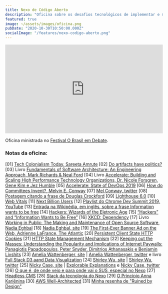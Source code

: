 ```yaml
---
title: Nexo de Código Aberto
description: "Oficina sobre os desafios tecnológicos de implementar e manter sistemas de software com uma redação digital"
featured: true
image: ~/assets/images/oficina.png
pubDate: "2020-10-30T10:50:00.000Z"
socialImage: "/features/nexo-codigo-aberto.png"
---
```

<style>.embed-container { position: relative; padding-bottom: 56.25%; height: 0; overflow: hidden; max-width: 100%; } .embed-container iframe, .embed-container object, .embed-container embed { position: absolute; top: 0; left: 0; width: 100%; height: 100%; }</style><div class='embed-container'>
<iframe width="560" height="315" src="https://www.youtube.com/embed/rdpReYuxI5M" frameborder="0" allow="accelerometer; autoplay; encrypted-media; gyroscope; picture-in-picture" allowfullscreen></iframe>
</div>

Oficina ministrada no [Festival O Brasil em Debate](https://eventos.nexojornal.com.br/festival/).

### Notas da oficina:

[01] [Tech Colonialism Today, Sareeta Amrute](https://points.datasociety.net/tech-colonialism-today-9633a9cb00ad)
[02] [Do artifacts have politics?](https://www.cc.gatech.edu/~beki/cs4001/Winner.pdf)
[03] Livro [Fundamentals of Software Architecture: An Engineering Approach, Mark Richards & Neal Ford](https://www.oreilly.com/library/view/fundamentals-of-software/9781492043447/)
[04] Livro [Accelerate: Building and Scaling High Performance Technology Organizations, Dr. Nicole Forsgren, Gene Kim e Jez Humble](https://www.infoq.com/articles/book-review-accelerate/)
[05] [Accelerate: State of DevOps 2019](https://services.google.com/fh/files/misc/state-of-devops-2019.pdf)
[06] [How do Committees Invent?, Melvin E. Conway](http://www.melconway.com/Home/Committees_Paper.html)
[07] [Mel Conway, twitter](https://twitter.com/conways_law)
[08] [Postagem citando a frase de Douglas Crockford](https://remysharp.com/2016/01/20/why-i-love-working-with-the-web)
[09] [Lighthouse 6.0](https://web.dev/lighthouse-whats-new-6.0/)
[10] [Web Vitals](https://web.dev/vitals/)
[11] [Next Billion Users](/blog/next-billion-users/)
[12] [Playlist do Chrome Dev Summit 2019, YouTube](https://www.youtube.com/watch?v=F1UP7wRCPH8&list=PLNYkxOF6rcIDA1uGhqy45bqlul0VcvKMr)
[13] [Entrada na Wikipédia, em inglês, sobre a frase Information wants to be free](https://en.wikipedia.org/wiki/Information_wants_to_be_free)
[14] [Hackers: Wizards of the Eletronic Age](https://www.imdb.com/title/tt1191116/)
[15] [“Hackers” and “Information Wants to Be Free”](https://medium.com/backchannel/the-definitive-story-of-information-wants-to-be-free-a8d95427641c#.y7d0amvr3)
[16] [XKCD: Dependency](https://xkcd.com/2347/)
[17] Livro [Working in Public: The Making and Maintenance of Open Source Software, Nadia Eghbal](https://highlighter.com/book/)
[18] [Nadia Eghbal, site](https://nadiaeghbal.com/working-in-public:-the-making-and-maintenance-of-open-source-software-TJiT9B4)
[19] [The First-Ever Banner Ad on the Web, Adrienne LaFrance, The Atlantic](https://www.theatlantic.com/technology/archive/2017/04/the-first-ever-banner-ad-on-the-web/523728/)
[20] [Persistent Client State HTTP Cookies](https://curl.haxx.se/rfc/cookie_spec.html)
[21] [HTTP State Management Mechanism](https://tools.ietf.org/html/rfc6265)
[22] [Keeping out the Masses: Understanding the Popularity and Implications of Internet Paywalls: Panagiotis Papadopoulos, Peter Snyder, Dimitrios Athanasakis e Benjamin Livshits](https://arxiv.org/abs/1903.01406)
[23] [Amelia Wattenberger, site](https://wattenberger.com/) | [Amelia Wattenberger, twitter](https://twitter.com/wattenberger) e livro [Full Stack D3 aand Data Visualization](https://www.newline.co/fullstack-d3)
[24] [Shirley Wu, site](https://sxywu.com/) | [Shirley Wu, twitter](https://twitter.com/sxywu)
[25] [Nicky Case, site](https://ncase.me/) | [Explorable Explanations](https://explorabl.es/) e [Nicky Case, twitter](https://twitter.com/ncasenmare)
[26] [O que é, de onde veio e para onde vai o SUS, especial no Nexo](https://www.nexojornal.com.br/especial/2020/04/28/O-passado-o-presente-e-o-futuro-do-SUS-para-ler-guardar-e-consultar)
[27] [Headless CMS](https://www.coredna.com/blogs/headless-vs-decoupled-cms)
[28] [Stack da tecnologia do Nexo](https://github.com/Nexo-Tec/stack)
[29] [O Princípio Anna Kariênina](/blog/o-principio-anna-karienina/)
[30] [AWS Well-Architected](https://aws.amazon.com/pt/architecture/well-architected/?wa-lens-whitepapers.sort-by=item.additionalFields.sortDate&wa-lens-whitepapers.sort-order=desc)
[31] [Minha resenha de "Ruined by Design"](https://brasil.uxdesign.cc/ruined-by-design-um-livro-mais-do-que-necess%C3%A1rio-9a4026ee110e)